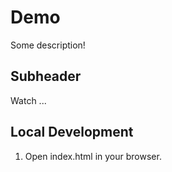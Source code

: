 # Demo

Some description!

## Subheader

Watch ...

## Local Development

1. Open index.html in your browser.